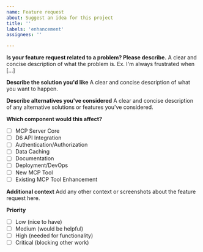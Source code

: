 ```yaml
---
name: Feature request
about: Suggest an idea for this project
title: ''
labels: 'enhancement'
assignees: ''

---
```


**Is your feature request related to a problem? Please describe.**
A clear and concise description of what the problem is. Ex. I'm always frustrated when [...]

**Describe the solution you'd like**
A clear and concise description of what you want to happen.

**Describe alternatives you've considered**
A clear and concise description of any alternative solutions or features you've considered.

**Which component would this affect?**
- [ ] MCP Server Core
- [ ] D6 API Integration
- [ ] Authentication/Authorization
- [ ] Data Caching
- [ ] Documentation
- [ ] Deployment/DevOps
- [ ] New MCP Tool
- [ ] Existing MCP Tool Enhancement

**Additional context**
Add any other context or screenshots about the feature request here.

**Priority**
- [ ] Low (nice to have)
- [ ] Medium (would be helpful)
- [ ] High (needed for functionality)
- [ ] Critical (blocking other work) 